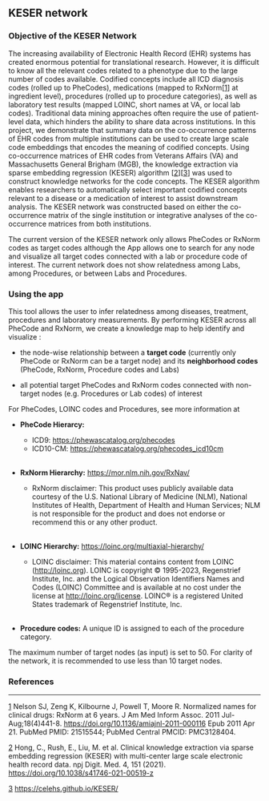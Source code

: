 ## KESER network

### Objective of the KESER Network

The increasing availability of Electronic Health Record (EHR) systems has created enormous potential for translational research. However, it is difficult to know all the relevant codes related to a phenotype due to the large number of codes available. Codified concepts include all ICD diagnosis codes (rolled up to PheCodes), medications (mapped to RxNorm[[1]] at ingredient level), procedures (rolled up to procedure categories), as well as laboratory test results (mapped LOINC, short names at VA, or local lab codes). Traditional data mining approaches often require the use of patient-level data, which hinders the ability to share data across institutions. In this project, we demonstrate that summary data on the co-occurrence patterns of EHR codes from multiple institutions can be used to create large scale code embeddings that encodes the meaning of codified concepts. Using co-occurrence matrices of EHR codes from Veterans Affairs (VA) and Massachusetts General Brigham (MGB), the knowledge extraction via sparse embedding regression (KESER) algorithm [[2]][[3]] was used to construct knowledge networks for the code concepts. The KESER algorithm enables researchers to automatically select important codified concepts relevant to a disease or a medication of interest to assist downstream analysis. The KESER network was constructed based on either the co-occurrence matrix of the single institution or integrative analyses of the co-occurrence matrices from both institutions. 

The current version of the KESER network only allows PheCodes or RxNorm codes as target codes although the App allows one to search for any node and visualize all target codes connected with a lab or procedure code of interest. The current network does not show relatedness among Labs, among Procedures, or between Labs and Procedures. 
 


### Using the app

This tool allows the user to infer relatedness among diseases, treatment, procedures and laboratory measurements. By performing KESER across all PheCode and RxNorm, we create a knowledge map to help identify and visualize :

- the node-wise relationship between a **target code** (currently only PheCode or RxNorm can be a target node) and its **neighborhood codes** (PheCode, RxNorm, Procedure codes and Labs)

- all potential target PheCodes and RxNorm codes connected with non-target nodes (e.g. Procedures or Lab codes) of interest

For PheCodes, LOINC codes and Procedures, see more information at 

- **PheCode Hierarcy:** 
  * ICD9: https://phewascatalog.org/phecodes
  * ICD10-CM: https://phewascatalog.org/phecodes_icd10cm
  <br>

- **RxNorm Hierarchy:** https://mor.nlm.nih.gov/RxNav/
  * RxNorm disclaimer: This product uses publicly available data courtesy of the U.S. National Library of Medicine (NLM), National Institutes of Health, Department of Health and Human Services; NLM is not responsible for the product and does not endorse or recommend this or any other product.
  <br>

- **LOINC Hierarchy:** https://loinc.org/multiaxial-hierarchy/ 
  * LOINC disclaimer: This material contains content from LOINC (http://loinc.org). LOINC is copyright © 1995-2023, Regenstrief Institute, Inc. and the Logical Observation Identifiers Names and Codes (LOINC) Committee and is available at no cost under the license at http://loinc.org/license. LOINC® is a registered United States trademark of Regenstrief Institute, Inc.
  <br>

- **Procedure codes:** A unique ID is assigned to each of the procedure category.

The maximum number of target nodes (as input) is set to 50. For clarity of the network, it is recommended to use less than 10 target nodes.


### References

<hr>


[1]: https://pubmed.ncbi.nlm.nih.gov/21515544/

[2]: https://doi.org/10.1038/s41746-021-00519-z

[3]: https://celehs.github.io/KESER/

<a id="1">[1]</a>
Nelson SJ, Zeng K, Kilbourne J, Powell T, Moore R. 
Normalized names for clinical drugs: RxNorm at 6 years. 
J Am Med Inform Assoc. 2011 Jul-Aug;18(4)441-8. 
<https://doi.org/10.1136/amiajnl-2011-000116> Epub 2011 Apr 21. 
PubMed PMID: 21515544; PubMed Central PMCID: PMC3128404.


<a id="2">[2]</a> 
Hong, C., Rush, E., Liu, M. et al.
Clinical knowledge extraction via sparse embedding regression (KESER) with multi-center large scale electronic health record data. 
npj Digit. Med. 4, 151 (2021).
<https://doi.org/10.1038/s41746-021-00519-z>

<a id="3">[3]</a> 
https://celehs.github.io/KESER/


